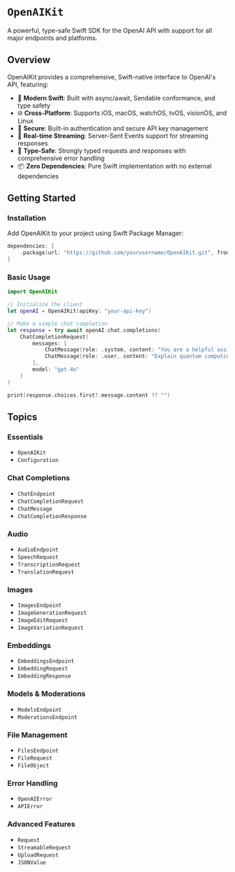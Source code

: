 # ``OpenAIKit``

A powerful, type-safe Swift SDK for the OpenAI API with support for all major endpoints and platforms.

## Overview

OpenAIKit provides a comprehensive, Swift-native interface to OpenAI's API, featuring:

- 🚀 **Modern Swift**: Built with async/await, Sendable conformance, and type safety
- 🌐 **Cross-Platform**: Supports iOS, macOS, watchOS, tvOS, visionOS, and Linux
- 🔐 **Secure**: Built-in authentication and secure API key management
- 📡 **Real-time Streaming**: Server-Sent Events support for streaming responses
- 🎯 **Type-Safe**: Strongly typed requests and responses with comprehensive error handling
- 📦 **Zero Dependencies**: Pure Swift implementation with no external dependencies

## Getting Started

### Installation

Add OpenAIKit to your project using Swift Package Manager:

```swift
dependencies: [
    .package(url: "https://github.com/yourusername/OpenAIKit.git", from: "1.0.0")
]
```

### Basic Usage

```swift
import OpenAIKit

// Initialize the client
let openAI = OpenAIKit(apiKey: "your-api-key")

// Make a simple chat completion
let response = try await openAI.chat.completions(
    ChatCompletionRequest(
        messages: [
            ChatMessage(role: .system, content: "You are a helpful assistant."),
            ChatMessage(role: .user, content: "Explain quantum computing in simple terms.")
        ],
        model: "gpt-4o"
    )
)

print(response.choices.first?.message.content ?? "")
```

## Topics

### Essentials

- ``OpenAIKit``
- ``Configuration``

### Chat Completions

- ``ChatEndpoint``
- ``ChatCompletionRequest``
- ``ChatMessage``
- ``ChatCompletionResponse``

### Audio

- ``AudioEndpoint``
- ``SpeechRequest``
- ``TranscriptionRequest``
- ``TranslationRequest``

### Images

- ``ImagesEndpoint``
- ``ImageGenerationRequest``
- ``ImageEditRequest``
- ``ImageVariationRequest``

### Embeddings

- ``EmbeddingsEndpoint``
- ``EmbeddingRequest``
- ``EmbeddingResponse``

### Models & Moderations

- ``ModelsEndpoint``
- ``ModerationsEndpoint``

### File Management

- ``FilesEndpoint``
- ``FileRequest``
- ``FileObject``

### Error Handling

- ``OpenAIError``
- ``APIError``

### Advanced Features

- ``Request``
- ``StreamableRequest``
- ``UploadRequest``
- ``JSONValue``